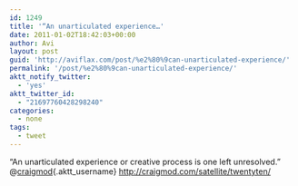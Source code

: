 ```yaml
---
id: 1249
title: '“An unarticulated experience…'
date: 2011-01-02T18:42:03+00:00
author: Avi
layout: post
guid: 'http://aviflax.com/post/%e2%80%9can-unarticulated-experience/'
permalink: '/post/%e2%80%9can-unarticulated-experience/'
aktt_notify_twitter:
  - 'yes'
aktt_twitter_id:
  - "21697760428298240"
categories:
  - none
tags:
  - tweet
---
```

“An unarticulated experience or creative process is one left unresolved.” @[craigmod](http://twitter.com/craigmod){.aktt_username} <a href="http://craigmod.com/satellite/twentyten/" rel="nofollow">http://craigmod.com/satellite/twentyten/</a>